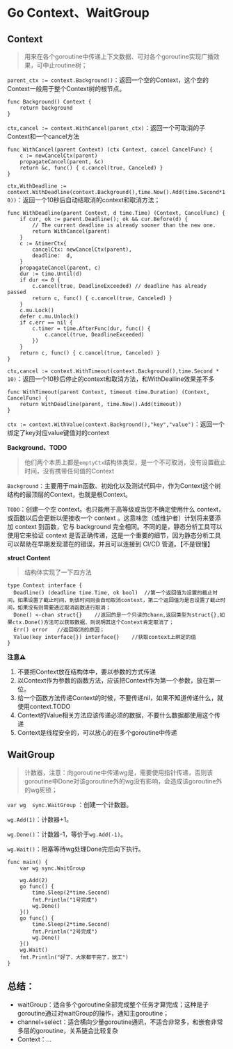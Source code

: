 # Go Context、WaitGroup

## Context

> 用来在各个goroutine中传递上下文数据、可对各个goroutine实现广播效果，可中止routine树；

``parent_ctx := context.Background()``：返回一个空的Context，这个空的Context一般用于整个Context树的根节点。

````
func Background() Context {
	return background
}
````

``ctx,cancel := context.WithCancel(parent_ctx)``：返回一个可取消的子Context和一个cancel方法

````
func WithCancel(parent Context) (ctx Context, cancel CancelFunc) {
	c := newCancelCtx(parent)
	propagateCancel(parent, &c)
	return &c, func() { c.cancel(true, Canceled) }
}
````

``ctx,WithDeadline := context.WithDeadline(context.Background(),time.Now().Add(time.Second*10))``：返回一个10秒后自动结取消的context和取消方法；

````
func WithDeadline(parent Context, d time.Time) (Context, CancelFunc) {
	if cur, ok := parent.Deadline(); ok && cur.Before(d) {
		// The current deadline is already sooner than the new one.
		return WithCancel(parent)
	}
	c := &timerCtx{
		cancelCtx: newCancelCtx(parent),
		deadline:  d,
	}
	propagateCancel(parent, c)
	dur := time.Until(d)
	if dur <= 0 {
		c.cancel(true, DeadlineExceeded) // deadline has already passed
		return c, func() { c.cancel(true, Canceled) }
	}
	c.mu.Lock()
	defer c.mu.Unlock()
	if c.err == nil {
		c.timer = time.AfterFunc(dur, func() {
			c.cancel(true, DeadlineExceeded)
		})
	}
	return c, func() { c.cancel(true, Canceled) }
}
````

``ctx,cancel := context.WithTimeout(context.Background(),time.Second * 10)``：返回一个10秒后停止的context和取消方法，和WithDealline效果差不多

````
func WithTimeout(parent Context, timeout time.Duration) (Context, CancelFunc) {
	return WithDeadline(parent, time.Now().Add(timeout))
}
````

``ctx := context.WithValue(context.Background(),"key","value")``：返回一个绑定了key对应value键值对的context

__Background、TODO__

> 他们两个本质上都是`emptyCtx`结构体类型，是一个不可取消，没有设置截止时间，没有携带任何值的Context

``Background``：主要用于main函数、初始化以及测试代码中，作为Context这个树结构的最顶层的Context，也就是根Context。

``TODO``：创建一个空 context。也只能用于高等级或当您不确定使用什么 context，或函数以后会更新以便接收一个 context 。这意味您（或维护者）计划将来要添加 context 到函数，它与 background 完全相同。不同的是，静态分析工具可以使用它来验证 context 是否正确传递，这是一个重要的细节，因为静态分析工具可以帮助在早期发现潜在的错误，并且可以连接到 CI/CD 管道。【不是很懂】

__struct Content__

> 结构体实现了一下四方法

````
type Context interface {
  Deadline() (deadline time.Time, ok bool)	//第一个返回值为设置的截止时间，如果设置了截止时间，到该时间则会自动取消context，第二个返回值为是否设置了截止时间，如果没有则需要通过取消函数进行取消；
  Done() <-chan struct{}	//返回的是一个只读的chann,返回类型为struct{},如果ctx.Done()方法可以获取数据，则说明其这个Context肯定取消了；
  Err() error	//返回取消的原因；
  Value(key interface{}) interface{}	//获取context上绑定的值
}
````

__注意⚠️__

1. 不要把Context放在结构体中，要以参数的方式传递
2. 以Context作为参数的函数方法，应该把Context作为第一个参数，放在第一位。
3. 给一个函数方法传递Context的时候，不要传递nil，如果不知道传递什么，就使用context.TODO
4. Context的Value相关方法应该传递必须的数据，不要什么数据都使用这个传递
5. Context是线程安全的，可以放心的在多个goroutine中传递



## WaitGroup

> 计数器，注意：向goroutine中传递wg是，需要使用指针传递，否则该goroutine中Done对该goroutine外的wg没有影响，会造成该goroutine外的wg死锁；

``var wg  sync.WaitGroup`` ：创建一个计数器。

``wg.Add(1)``：计数器+1。

``wg.Done()``：计数器-1，等价于``wg.Add(-1)``。

``wg.Wait()``：阻塞等待wg处理Done完后向下执行。

````
func main() {
	var wg sync.WaitGroup

	wg.Add(2)
	go func() {
		time.Sleep(2*time.Second)
		fmt.Println("1号完成")
		wg.Done()
	}()
	go func() {
		time.Sleep(2*time.Second)
		fmt.Println("2号完成")
		wg.Done()
	}()
	wg.Wait()
	fmt.Println("好了，大家都干完了，放工")
}
````



## 总结：

* waitGroup：适合多个goroutine全部完成整个任务才算完成；这种是子goroutine通过对waitGroup的操作，通知主goroutine；
* channel+select：适合横向少量goroutine通讯，不适合非常多，和嵌套非常多层的goroutine，关系链会比较复杂
* Context：...
